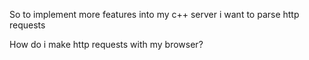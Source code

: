 So to implement more features into my c++ server i want to parse http requests

How do i make http requests with my browser?